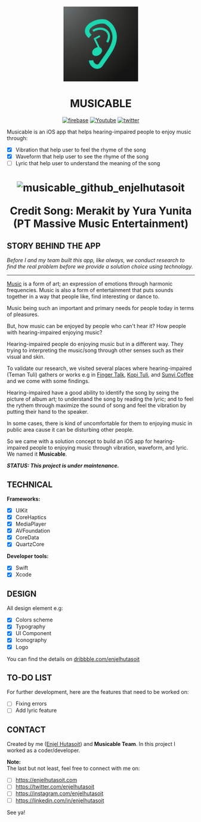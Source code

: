 
<p align="center">
  <img src="https://github.com/enjelhutasoit/musicable/blob/jasmine/VTune/Assets.xcassets/AppIcon.appiconset/icon_60pt%403x.png" width="200" height="200" alt="hay" />
</p>

<h1 align="center">
  <strong>MUSICABLE</strong>
</h1>

<p align="center">
  <a href="firebase.google.com"><img src="https://img.shields.io/badge/readme-docs-3484C6.svg" alt="firebase" /></a>
  <a href="https://youtube.com/enjelhutasoit"><img src="https://img.shields.io/badge/youtube-channel-e52d27.svg" alt="Youtube" /></a>
  <a href="https://twitter.com/enjelhutasoit"><img src="https://img.shields.io/twitter/follow/vr_toolkit.svg?style=flat&label=twitter" alt="twitter" /></a>
</p>

Musicable is an iOS app that helps hearing-impaired people to enjoy music through:
- [x] Vibration that help user to feel the rhyme of the song
- [x] Waveform that help user to see the rhyme of the song
- [ ] Lyric that help user to understand the meaning of the song
<h1 align="center">

![musicable_github_enjelhutasoit](https://user-images.githubusercontent.com/28510687/72727840-876b4280-3bbe-11ea-9b5f-63c778d15c99.gif)

Credit Song: Merakit by Yura Yunita (PT Massive Music Entertainment)
## STORY BEHIND THE APP

_Before I and my team built this app, like always, 
we conduct research to find the real problem before we provide a solution choice
using technology._
***
[Music](https://simple.wikipedia.org/wiki/Music) is a form of art; an expression of emotions through harmonic frequencies. 
Music is also a form of entertainment that puts sounds together in a way that people like, find interesting or dance to.

Music being such an important and primary needs for people today in terms of pleasures. 

But, how music can be enjoyed by people who can't hear it? How people with hearing-impaired enjoying music? 

Hearing-impaired people do enjoying music but in a different way.
They trying to interpreting the music/song through other senses such as their visual and skin.

To validate our research, we visited several places where hearing-impaired (Teman Tuli) gathers or works e.g in [Finger Talk](https://business.google.com/website/deaf-cafe-fingertalk.org), 
[Kopi Tuli](https://instagram.com/koptul), and [Sunyi Coffee](https://www.instagram.com/sunyi.coffee) and we come with some findings.

Hearing-impaired have a good ability to identify the song by seing the picture of album art; 
to understand the song by reading the lyric; and to feel the rythem through maximize the sound of song
and feel the vibration by putting their hand to the speaker.

In some cases, there is kind of uncomfortable for them to enjoying music in public area cause it can be disturbing other people.

So we came with a solution concept to build an iOS app for hearing-impaired people
to enjoying music through vibration, waveform, and lyric. We named it **Musicable**.

_**STATUS: This project is under maintenance.**_

## TECHNICAL
**Frameworks:**
- [x] UIKit
- [x] CoreHaptics
- [x] MediaPlayer
- [x] AVFoundation
- [x] CoreData
- [x] QuartzCore

**Developer tools:**
- [x] Swift
- [x] Xcode

## DESIGN
All design element e.g: 
- [x] Colors scheme
- [x] Typography
- [x] UI Component 
- [x] Iconography
- [x] Logo

You can find the details on [dribbble.com/enjelhutasoit](https://dribbble.com/enjelhutasoit)

## TO-DO LIST 
For further development, here are the features that need to be worked on:
- [ ] Fixing errors
- [ ] Add lyric feature

## CONTACT
Created by me ([Enjel Hutasoit](http://github.com/enjelhutasoit)) and **Musicable Team**. 
In this project I worked as a coder/developer.


**Note:**<br>
The last but not least, feel free to connect with me on:

- [ ] https://enjelhutasoit.com 
- [ ] https://twitter.com/enjelhutasoit 
- [ ] https://instagram.com/enjelhutasoit 
- [ ] https://linkedin.com/in/enjelhutasoit

See ya!
